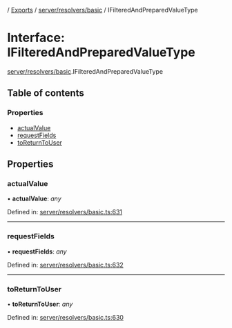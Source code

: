 [](../README.md) / [Exports](../modules.md) / [server/resolvers/basic](../modules/server_resolvers_basic.md) / IFilteredAndPreparedValueType

# Interface: IFilteredAndPreparedValueType

[server/resolvers/basic](../modules/server_resolvers_basic.md).IFilteredAndPreparedValueType

## Table of contents

### Properties

- [actualValue](server_resolvers_basic.ifilteredandpreparedvaluetype.md#actualvalue)
- [requestFields](server_resolvers_basic.ifilteredandpreparedvaluetype.md#requestfields)
- [toReturnToUser](server_resolvers_basic.ifilteredandpreparedvaluetype.md#toreturntouser)

## Properties

### actualValue

• **actualValue**: *any*

Defined in: [server/resolvers/basic.ts:631](https://github.com/onzag/itemize/blob/55e63f2c/server/resolvers/basic.ts#L631)

___

### requestFields

• **requestFields**: *any*

Defined in: [server/resolvers/basic.ts:632](https://github.com/onzag/itemize/blob/55e63f2c/server/resolvers/basic.ts#L632)

___

### toReturnToUser

• **toReturnToUser**: *any*

Defined in: [server/resolvers/basic.ts:630](https://github.com/onzag/itemize/blob/55e63f2c/server/resolvers/basic.ts#L630)

